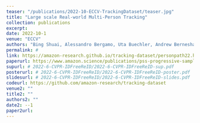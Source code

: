 ```yaml
---
teaser: "/publications/2022-10-ECCV-TrackingDataset/teaser.jpg"
title: "Large scale Real-world Multi-Person Tracking"
collection: publications
excerpt: 
date: 2022-10-1
venue: "ECCV"
authors: "Bing Shuai, Alessandro Bergamo, Uta Buechler, Andrew Berneshawi, Alyssa Boden, Joseph Tighe"
permalink: # 
link: https://amazon-research.github.io/tracking-dataset/personpath22.html
paperurl: https://www.amazon.science/publications/pss-progressive-sample-selection-for-open-world-visual-representation-learning
supurl: # 2022-6-CVPR-IDFreeReID/2022-6-CVPR-IDFreeReID-sup.pdf
posterurl: # 2022-6-CVPR-IDFreeReID/2022-6-CVPR-IDFreeReID-poster.pdf
slidesurl: # 2022-6-CVPR-IDFreeReID/2022-6-CVPR-IDFreeReID-slides.pdf
codeurl: https://github.com/amazon-research/tracking-dataset
venue2: ""
title2: ""
authors2: ""
date2: --1
paper2url: 
---
```



